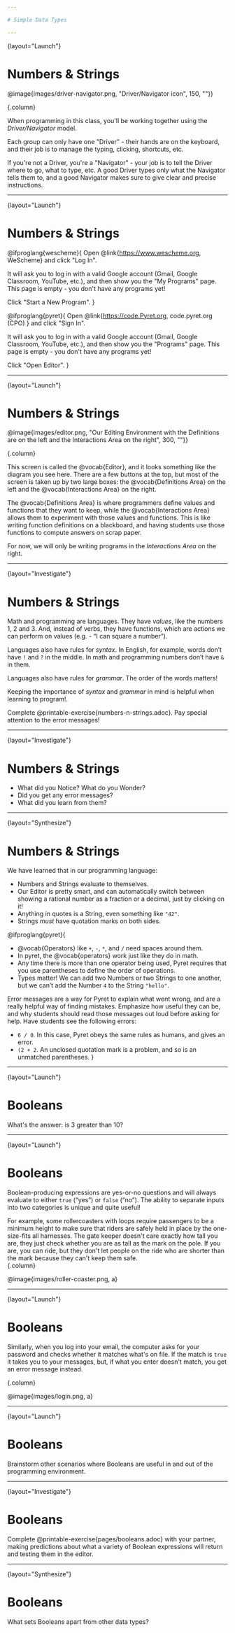 ```yaml
---

# Simple Data Types

---
```

{layout="Launch"}
# Numbers & Strings 

@image{images/driver-navigator.png, "Driver/Navigator icon", 150, ""}}

{.column}

When programming in this class, you'll be working together using the _Driver/Navigator_ model. 

Each group can only have one "Driver" - their hands are on the keyboard, and their job is to manage the typing, clicking, shortcuts, etc. 

If you're not a Driver, you're a "Navigator" - your job is to tell the Driver where to go, what to type, etc. A good Driver types only what the Navigator tells them to, and a good Navigator makes sure to give clear and precise instructions.

---
{layout="Launch"}
# Numbers & Strings

@ifproglang{wescheme}{
Open @link{https://www.wescheme.org, WeScheme} and click "Log In". 

It will ask you to log in with a valid Google account (Gmail, Google Classroom, YouTube, etc.), and then show you the "My Programs" page. This page is empty - you don't have any programs yet! 

Click "Start a New Program".
}

@ifproglang{pyret}{
Open @link{https://code.Pyret.org, code.pyret.org (CPO) } and click "Sign In". 

It will ask you to log in with a valid Google account (Gmail, Google Classroom, YouTube, etc.), and then show you the "Programs" page. This page is empty - you don't have any programs yet! 

Click "Open Editor".
}

---
{layout="Launch"}
# Numbers & Strings

@image{images/editor.png, "Our Editing Environment with the Definitions are on the left and the Interactions Area on the right", 300, ""}}

{.column}

This screen is called the @vocab{Editor}, and it looks something like the diagram you see here. There are a few buttons at the top, but most of the screen is taken up by two large boxes: the @vocab{Definitions Area} on the left and the @vocab{Interactions Area} on the right.

The @vocab{Definitions Area} is where programmers define values and functions that they want to keep, while the @vocab{Interactions Area} allows them to experiment with those values and functions. This is like writing function definitions on a blackboard, and having students use those functions to compute answers on scrap paper.

For now, we will only be writing programs in the *Interactions Area* on the right.

---
{layout="Investigate"}
# Numbers & Strings

Math and programming are languages. They have *values*, like the numbers 1, 2 and 3. And, instead of verbs, they have functions, which are actions we can perform on values (e.g. - “I can square a number”).

Languages also have rules for *syntax*. In English, for example, words don’t have `!` and `?` in the middle. In math and programming numbers don’t have `&` in them.

Languages also have rules for *grammar*. The order of the words matters!

Keeping the importance of *syntax* and *grammar* in mind is helpful when learning to program!.

Complete @printable-exercise{numbers-n-strings.adoc}. Pay special attention to the error messages!

---
{layout="Investigate"}
# Numbers & Strings

- What did you Notice? What do you Wonder?
- Did you get any error messages? 
- What did you learn from them? 

<!--
Most of the error messages we've just seen were drawing our attention to syntax errors: Missing commas, unclosed strings, etc.

Common Misconceptions: In Pyret, writing decimals as `.5` (without the leading zero) results in a syntax error. Make sure students understand that Pyret needs decimals to start with a zero!}. 
 -->

---
{layout="Synthesize"}
# Numbers & Strings

We have learned that in our programming language:

- Numbers and Strings evaluate to themselves.
- Our Editor is pretty smart, and can automatically switch between showing a rational number as a fraction or a decimal, just by clicking on it!
- Anything in quotes is a String, even something like `"42"`.
- Strings _must_ have quotation marks on both sides.

@ifproglang{pyret}{
- @vocab{Operators} like `+`, `-`, `*`, and `/` need spaces around them.
- In pyret, the @vocab{operators} work just like they do in math.
- Any time there is more than one operator being used, Pyret requires that you use parentheses to define the order of operations.
- Types matter! We can add two Numbers or two Strings to one another, but we can’t add the Number `4` to the String `"hello"`.

Error messages are a way for Pyret to explain what went wrong, and are a really helpful way of finding mistakes. Emphasize how useful they can be, and why students should read those messages out loud before asking for help. Have students see the following errors:

- `6 / 0`. In this case, Pyret obeys the same rules as humans, and gives an error.
- `(2 + 2`. An unclosed quotation mark is a problem, and so is an unmatched parentheses.
}

---
{layout="Launch"}
# Booleans 

What's the answer: is 3 greater than 10?

---
{layout="Launch"}
# Booleans

Boolean-producing expressions are yes-or-no questions and will always evaluate to either `true` (“yes”) or `false` (“no”).  The ability to separate inputs into two categories is unique and quite useful!

For example, some rollercoasters with loops require passengers to be a minimum height to make sure that riders are safely held in place by the one-size-fits all harnesses. The gate keeper doesn't care exactly how tall you are, they just check whether you are as tall as the mark on the pole. If you are, you can ride, but they don't let people on the ride who are shorter than the mark because they can't keep them safe.  
{.column}

@image{images/roller-coaster.png, a}

--- 
{layout="Launch"}
# Booleans

Similarly, when you log into your email, the computer asks for your password and checks whether it matches what's on file. If the match is `true` it takes you to your messages, but, if what you enter doesn't match, you get an error message instead.

{.column}

@image{images/login.png, a}

---
{layout="Launch"}
# Booleans

Brainstorm other scenarios where Booleans are useful in and out of the programming environment.

---
{layout="Investigate"}
# Booleans

Complete @printable-exercise{pages/booleans.adoc} with your partner, making predictions about what a variety of Boolean expressions will return and testing them in the editor.

---
{layout="Synthesize"}
# Booleans

What sets Booleans apart from other data types?
